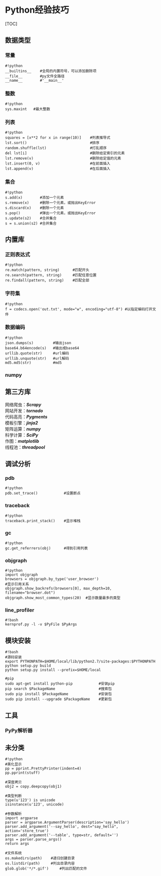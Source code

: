 # Python经验技巧

[TOC]

## 数据类型
### 常量
```
#!python
__builtins__    #全局的内置符号，可以添加删除项  
__file__        #py文件全路径  
__name__        #'__main__'
```

### 整数
```
#!python
sys.maxint   #最大整数
```

### 列表
```
#!python
squares = [x**2 for x in range(10)]    #列表推导式
lst.sort()                             #排序
random.shuffle(lst)                    #打乱顺序
del lst[i]                             #删除给定索引的元素
lst.remove(v)                          #删除给定值的元素
lst.insert(0, v)                       #在前面插入
lst.append(v)                          #在后面插入
```  

### 集合
```
#!python
s.add(x) 	  	#添加一个元素
s.remove(x) 	#删除一个元素，或抛出KeyError
s.discard(x) 	#删除一个元素
s.pop()         #弹出一个元素，或抛出KeyError
s.update(s2)    #合并集合
s = s.union(s2) #合并集合
```

## 内置库
### 正则表达式
```
#!python
re.match(pattern, string)      #匹配开头
re.search(pattern, string)     #匹配任意位置  
re.findall(pattern, string)    #匹配全部
```

### 字符集
```
#!python
f = codecs.open('out.txt', mode="w", encoding="utf-8") #以指定编码打开文件
```

### 数据编码
```
#!python
json.dumps(s)         #输出json
base64.b64encode(s)   #输出成base64
urllib.quote(str)     #url编码
urllib.unquote(str)   #url解码
md5.md5(str)          #md5
```

### numpy

## 第三方库
网络爬虫：***Scrapy***  
网站开发：***tornado***  
代码高亮：***Pygments***    
模板引擎：***jinja2***  
矩阵运算：***numpy***  
科学计算：***SciPy***  
作图：***matplotlib***  
线程池：***threadpool***

## 调试分析
### pdb
```
#!python
pdb.set_trace()            #设置断点
```

### traceback
```
#!python
traceback.print_stack()    #显示堆栈
```

### gc
```
#!python
gc.get_referrers(obj)      #得到引用列表
```

### objgraph
```
#!python
import objgraph
browsers = objgraph.by_type('user_browser')
#显示引用关系
objgraph.show_backrefs(browsers[0], max_depth=10, filename="browser.dot") 
objgraph.show_most_common_types(20)  #显示数量最多的类型
```

### line\_profiler
```
#!bash
kernprof.py -l -v $PyFile $PyArgs
```

## 模块安装
```
#!bash
#源码安装
export PYTHONPATH=$HOME/local/lib/python2.7/site-packages:$PYTHONPATH
python setup.py build
python setup.py install --prefix=$HOME/local

#pip
sudo apt-get install python-pip            #安装pip
pip search $PackageName                    #搜索包
sudo pip install $PackageName              #安装包
sudo pip install --upgrade $PackageName    #更新包
```

## 工具
### PyPy解析器


## 未分类
```
#!python
#美化显示
pp = pprint.PrettyPrinter(indent=4)
pp.pprint(stuff)

#深度拷贝
obj2 = copy.deepcopy(obj1)

#类型判断
type(u'123') is unicode
isinstance(u'123', unicode)

#参数解析
import argparse
parser = argparse.ArgumentParser(description='say_hello')
parser.add_argument('--say_hello', dest="say_hello", action='store_true')
parser.add_argument('--table', type=str, default='')
args = parser.parse_args()
return args  

#文件系统
os.makedirs(path)    #递归创建目录
os.listdir(path)     #列出目录内容
glob.glob('*/*.gif')     #列出匹配的文件
```